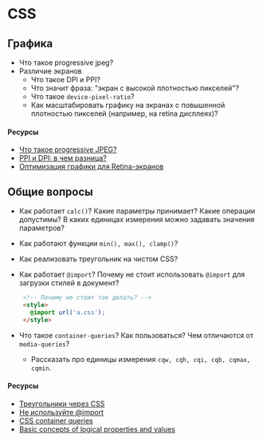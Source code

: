 # CSS

## Графика

* Что такое progressive jpeg?
* Различие экранов
  * Что такое DPI и PPI?
  * Что значит фраза: "экран с высокой плотностью пикселей"?
  * Что такое `device-pixel-ratio`?
  * Как масштабировать графику на экранах с повышенной плотностью пикселей (например, на retina дисплеях)?

#### Ресурсы

* [Что такое progressive JPEG?](https://walnut.team/blog/pogovorim-o-tehnologiyah/progressive-jpeg-chto-za-zver/)
* [PPI и DPI: в чем разница?](https://artforlife.ru/stati-po-dizajnu/ppi-i-dpi-v-chem-raznitsa.html)
* [Оптимизация графики для Retina-экранов](https://habr.com/ru/post/150071/)

## Общие вопросы

* Как работает `calc()`? Какие параметры принимает? Какие операции допустимы? В каких единицах измерения можно задавать значения параметров?
* Как работают функции `min(), max(), clamp()`?
* Как реализовать треугольник на чистом CSS?
* Как работает `@import`? Почему не стоит использовать `@import` для загрузки стилей в документ?

   ```html
    <!-- Почему не стоит так делать? -->
    <style>
      @import url('a.css');
    </style>
   ```
* Что такое `container-queries`? Как пользоваться? Чем отличаются от `media-queries`?
  * Рассказать про единицы измерения `cqw, cqh, cqi, cqb, cqmax, cqmin`.

#### Ресурсы

* [Треугольники через CSS](http://htmlbook.ru/blog/treugolniki-cherez-css)
* [Не используйте @import](https://habr.com/ru/post/57012/)
* [CSS container queries](https://developer.mozilla.org/en-US/docs/Web/CSS/CSS_container_queries)
* [Basic concepts of logical properties and values](https://developer.mozilla.org/en-US/docs/Web/CSS/CSS_logical_properties_and_values/Basic_concepts_of_logical_properties_and_values)
